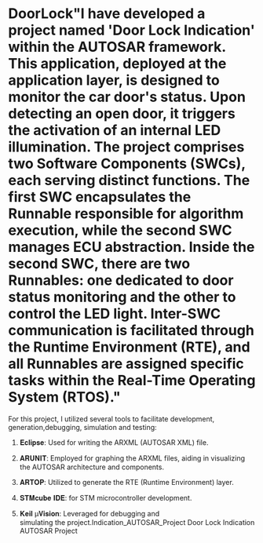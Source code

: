 # DoorLock"I have developed a project named 'Door Lock Indication' within the AUTOSAR framework. This application, deployed at the application layer, is designed to monitor the car door's status. Upon detecting an open door, it triggers the activation of an internal LED illumination. The project comprises two Software Components (SWCs), each serving distinct functions. The first SWC encapsulates the Runnable responsible for algorithm execution, while the second SWC manages ECU abstraction. Inside the second SWC, there are two Runnables: one dedicated to door status monitoring and the other to control the LED light. Inter-SWC communication is facilitated through the Runtime Environment (RTE), and all Runnables are assigned specific tasks within the Real-Time Operating System (RTOS)."

For this project, I utilized several tools to facilitate development, generation,debugging, simulation and testing:

1. 𝐄𝐜𝐥𝐢𝐩𝐬𝐞: Used for writing the ARXML (AUTOSAR XML) file.

2. 𝐀𝐑𝐔𝐍𝐈𝐓: Employed for graphing the ARXML files, aiding in visualizing the AUTOSAR architecture and components.

3. 𝐀𝐑𝐓𝐎𝐏: Utilized to generate the RTE (Runtime Environment) layer.

4. 𝐒𝐓𝐌𝐜𝐮𝐛𝐞 𝐈𝐃𝐄: for STM microcontroller development.

5. 𝐊𝐞𝐢𝐥 µ𝐕𝐢𝐬𝐢𝐨𝐧: Leveraged for debugging and simulating the project.Indication_AUTOSAR_Project
Door Lock Indication AUTOSAR Project
